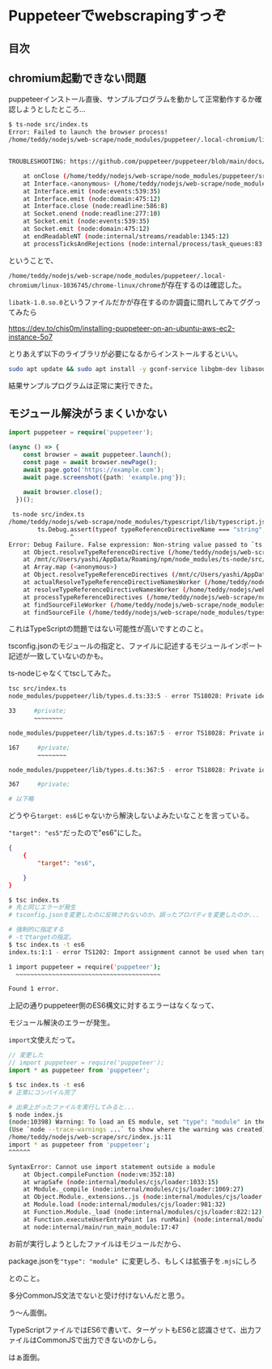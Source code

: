 # Puppeteerでwebscrapingすっぞ

## 目次

## chromium起動できない問題

puppeteerインストール直後、サンプルプログラムを動かして正常動作するか確認しようとしたところ...

```bash
$ ts-node src/index.ts
Error: Failed to launch the browser process!
/home/teddy/nodejs/web-scrape/node_modules/puppeteer/.local-chromium/linux-1036745/chrome-linux/chrome: error while loading shared libraries: libatk-1.0.so.0: cannot open shared object file: No such file or directory


TROUBLESHOOTING: https://github.com/puppeteer/puppeteer/blob/main/docs/troubleshooting.md

    at onClose (/home/teddy/nodejs/web-scrape/node_modules/puppeteer/src/node/BrowserRunner.ts:306:9)
    at Interface.<anonymous> (/home/teddy/nodejs/web-scrape/node_modules/puppeteer/src/node/BrowserRunner.ts:292:16)
    at Interface.emit (node:events:539:35)
    at Interface.emit (node:domain:475:12)
    at Interface.close (node:readline:586:8)
    at Socket.onend (node:readline:277:10)
    at Socket.emit (node:events:539:35)
    at Socket.emit (node:domain:475:12)
    at endReadableNT (node:internal/streams/readable:1345:12)
    at processTicksAndRejections (node:internal/process/task_queues:83:21)
```

ということで、

`/home/teddy/nodejs/web-scrape/node_modules/puppeteer/.local-chromium/linux-1036745/chrome-linux/chrome`が存在するのは確認した。

`libatk-1.0.so.0`というファイルだかが存在するのか調査に間れしてみてググってみたら

https://dev.to/chis0m/installing-puppeteer-on-an-ubuntu-aws-ec2-instance-5o7

とりあえず以下のライブラリが必要になるからインストールするといい。

```bash
sudo apt update && sudo apt install -y gconf-service libgbm-dev libasound2 libatk1.0-0 libc6 libcairo2 libcups2 libdbus-1-3 libexpat1 libfontconfig1 libgcc1 libgconf-2-4 libgdk-pixbuf2.0-0 libglib2.0-0 libgtk-3-0 libnspr4 libpango-1.0-0 libpangocairo-1.0-0 libstdc++6 libx11-6 libx11-xcb1 libxcb1 libxcomposite1 libxcursor1 libxdamage1 libxext6 libxfixes3 libxi6 libxrandr2 libxrender1 libxss1 libxtst6 ca-certificates fonts-liberation libappindicator1 libnss3 lsb-release xdg-utils wget

```

結果サンプルプログラムは正常に実行できた。

## モジュール解決がうまくいかない

```TypeScript
import puppeteer = require('puppeteer');

(async () => {
    const browser = await puppeteer.launch();
    const page = await browser.newPage();
    await page.goto('https://example.com');
    await page.screenshot({path: 'example.png'});
  
    await browser.close();
  })();
```

```bash
 ts-node src/index.ts
/home/teddy/nodejs/web-scrape/node_modules/typescript/lib/typescript.js:43192
        ts.Debug.assert(typeof typeReferenceDirectiveName === "string", "Non-string value passed to `ts.resolveTypeReferenceDirective`, likely by a wrapping package working with an outdated `resolveTypeReferenceDirectives` signature. This is probably not a problem in TS itself.");
                 ^
Error: Debug Failure. False expression: Non-string value passed to `ts.resolveTypeReferenceDirective`, likely by a wrapping package working with an outdated `resolveTypeReferenceDirectives` signature. This is probably not a problem in TS itself.
    at Object.resolveTypeReferenceDirective (/home/teddy/nodejs/web-scrape/node_modules/typescript/lib/typescript.js:43192:18)
    at /mnt/c/Users/yashi/AppData/Roaming/npm/node_modules/ts-node/src/resolver-functions.ts:131:51
    at Array.map (<anonymous>)
    at Object.resolveTypeReferenceDirectives (/mnt/c/Users/yashi/AppData/Roaming/npm/node_modules/ts-node/src/resolver-functions.ts:130:31)
    at actualResolveTypeReferenceDirectiveNamesWorker (/home/teddy/nodejs/web-scrape/node_modules/typescript/lib/typescript.js:118205:163)
    at resolveTypeReferenceDirectiveNamesWorker (/home/teddy/nodejs/web-scrape/node_modules/typescript/lib/typescript.js:118505:26)
    at processTypeReferenceDirectives (/home/teddy/nodejs/web-scrape/node_modules/typescript/lib/typescript.js:120002:31)
    at findSourceFileWorker (/home/teddy/nodejs/web-scrape/node_modules/typescript/lib/typescript.js:119887:21)
    at findSourceFile (/home/teddy/nodejs/web-scrape/node_modules/typescript/lib/typescript.js:119739:26)
```

これはTypeScriptの問題ではない可能性が高いですとのこと。

tsconfig.jsonのモジュールの指定と、ファイルに記述するモジュールインポート記述が一致していないのかも。

ts-nodeじゃなくてtscしてみた。

```bash
tsc src/index.ts
node_modules/puppeteer/lib/types.d.ts:33:5 - error TS18028: Private identifiers are only available when targeting ECMAScript 2015 and higher.

33     #private;
       ~~~~~~~~

node_modules/puppeteer/lib/types.d.ts:167:5 - error TS18028: Private identifiers are only available when targeting ECMAScript 2015 and higher.

167     #private;
        ~~~~~~~~

node_modules/puppeteer/lib/types.d.ts:367:5 - error TS18028: Private identifiers are only available when targeting ECMAScript 2015 and higher.

367     #private;

# 以下略
```

どうやら`target: es6`じゃないから解決しないよみたいなことを言っている。

`"target": "es5"`だったので"es6"にした。

```JSON
{
    {
        "target": "es6",

    }
}
```


```bash
$ tsc index.ts
# 先と同じエラーが発生
# tsconfig.jsonを変更したのに反映されないのか、誤ったプロパティを変更したのか...

# 強制的に指定する
# -tでtargetの指定。
$ tsc index.ts -t es6
index.ts:1:1 - error TS1202: Import assignment cannot be used when targeting ECMAScript modules. Consider using 'import * as ns from "mod"', 'import {a} from "mod"', 'import d from "mod"', or another module format instead.

1 import puppeteer = require('puppeteer');
  ~~~~~~~~~~~~~~~~~~~~~~~~~~~~~~~~~~~~~~~~

Found 1 error.
```

上記の通りpuppeteer側のES6構文に対するエラーはなくなって、

モジュール解決のエラーが発生。

`import`文使えだって。

```TypeScript
// 変更した
// import puppeteer = require('puppeteer');
import * as puppeteer from 'puppeteer';
```

```bash
$ tsc index.ts -t es6
# 正常にコンパイル完了

# 出来上がったファイルを実行してみると...
$ node index.js
(node:10398) Warning: To load an ES module, set "type": "module" in the package.json or use the .mjs extension.
(Use `node --trace-warnings ...` to show where the warning was created)
/home/teddy/nodejs/web-scrape/src/index.js:11
import * as puppeteer from 'puppeteer';
^^^^^^

SyntaxError: Cannot use import statement outside a module
    at Object.compileFunction (node:vm:352:18)
    at wrapSafe (node:internal/modules/cjs/loader:1033:15)
    at Module._compile (node:internal/modules/cjs/loader:1069:27)
    at Object.Module._extensions..js (node:internal/modules/cjs/loader:1159:10)
    at Module.load (node:internal/modules/cjs/loader:981:32)
    at Function.Module._load (node:internal/modules/cjs/loader:822:12)
    at Function.executeUserEntryPoint [as runMain] (node:internal/modules/run_main:77:12)
    at node:internal/main/run_main_module:17:47
```

お前が実行しようとしたファイルはモジュールだから、

package.jsonを`"type": "module" `に変更しろ、もしくは拡張子を`.mjs`にしろ

とのこと。

多分CommonJS文法でないと受け付けないんだと思う。

う～ん面倒。

TypeScriptファイルではES6で書いて、ターゲットもES6と認識させて、出力ファイルはCommonJSで出力できないのかしら。

はぁ面倒。